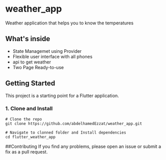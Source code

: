# weather_app

Weather application that helps you to know the temperatures

## What's inside

 - State Managemet using Provider
 - Flexible user interface with all phones
 - api to get weather
 - Two Page Ready-to-use 

## Getting Started
This project is a starting point for a Flutter application.

### 1. Clone and Install
```
# Clone the repo
git clone https://github.com/abdelhamedEzzat/weather_app.git

# Navigate to clonned folder and Install dependencies
cd flutter_weather_app

```
##Contributing
If you find any problems, please open an issue or submit a fix as a pull request.
